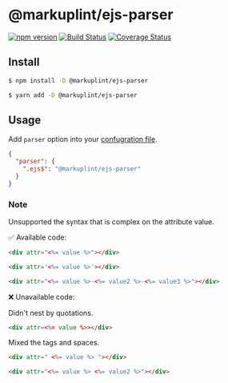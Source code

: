 # @markuplint/ejs-parser

[![npm version](https://badge.fury.io/js/%40markuplint%2Fejs-parser.svg)](https://www.npmjs.com/package/@markuplint/ejs-parser)
[![Build Status](https://travis-ci.org/markuplint/markuplint.svg?branch=main)](https://travis-ci.org/markuplint/markuplint)
[![Coverage Status](https://coveralls.io/repos/github/markuplint/markuplint/badge.svg?branch=main)](https://coveralls.io/github/markuplint/markuplint?branch=main)

## Install

```sh
$ npm install -D @markuplint/ejs-parser

$ yarn add -D @markuplint/ejs-parser
```

## Usage

Add `parser` option into your [confugration file](https://markuplint.dev/configuration#parser).

```json
{
  "parser": {
    ".ejs$": "@markuplint/ejs-parser"
  }
}
```

### Note

Unsupported the syntax that is complex on the attribute value.

✅ Available code:

```html
<div attr="<%= value %>"></div>
```

<!-- prettier-ignore-start -->
```html
<div attr='<%= value %>'></div>
```
<!-- prettier-ignore-end -->

```html
<div attr="<%= value %>-<%= value2 %>-<%= value3 %>"></div>
```

❌ Unavailable code:

Didn't nest by quotations.

<!-- prettier-ignore-start -->
```html
<div attr=<%= value %>></div>
```
<!-- prettier-ignore-end -->

Mixed the tags and spaces.

```html
<div attr=" <%= value %> "></div>
```

```html
<div attr="<%= value %> <%= value2 %>"></div>
```
